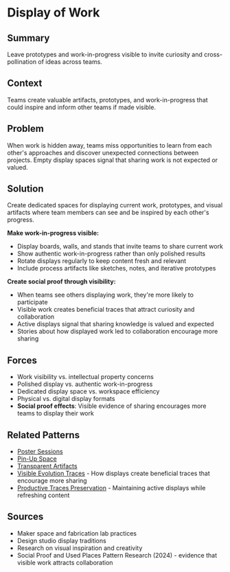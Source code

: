 ---
---
# Display of Work

## Summary
Leave prototypes and work-in-progress visible to invite curiosity and cross-pollination of ideas across teams.

## Context
Teams create valuable artifacts, prototypes, and work-in-progress that could inspire and inform other teams if made visible.

## Problem
When work is hidden away, teams miss opportunities to learn from each other's approaches and discover unexpected connections between projects. Empty display spaces signal that sharing work is not expected or valued.

## Solution
Create dedicated spaces for displaying current work, prototypes, and visual artifacts where team members can see and be inspired by each other's progress.

**Make work-in-progress visible:**
- Display boards, walls, and stands that invite teams to share current work
- Show authentic work-in-progress rather than only polished results
- Rotate displays regularly to keep content fresh and relevant
- Include process artifacts like sketches, notes, and iterative prototypes

**Create social proof through visibility:**
- When teams see others displaying work, they're more likely to participate
- Visible work creates beneficial traces that attract curiosity and collaboration
- Active displays signal that sharing knowledge is valued and expected
- Stories about how displayed work led to collaboration encourage more sharing

## Forces
- Work visibility vs. intellectual property concerns
- Polished display vs. authentic work-in-progress
- Dedicated display space vs. workspace efficiency
- Physical vs. digital display formats
- **Social proof effects**: Visible evidence of sharing encourages more teams to display their work

## Related Patterns
- [Poster Sessions](poster-sessions.md)
- [Pin-Up Space](pin-up-space.md)
- [Transparent Artifacts](../organizational/transparent-artifacts.md)
- [Visible Evolution Traces](../architectural-spatial/visible-evolution-traces.md) - How displays create beneficial traces that encourage more sharing
- [Productive Traces Preservation](../meta-patterns/productive-traces-preservation.md) - Maintaining active displays while refreshing content

## Sources
- Maker space and fabrication lab practices
- Design studio display traditions
- Research on visual inspiration and creativity
- Social Proof and Used Places Pattern Research (2024) - evidence that visible work attracts collaboration